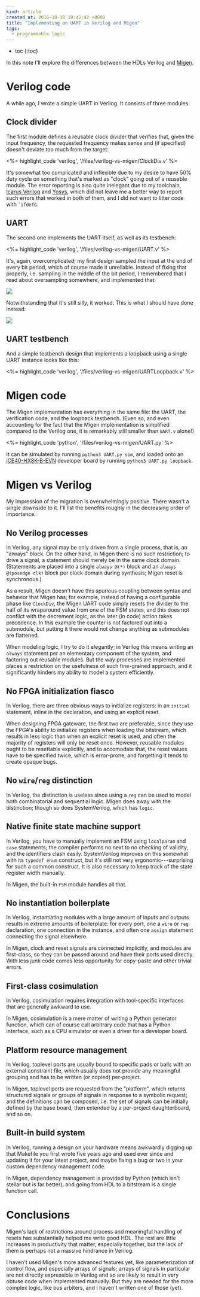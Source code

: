 ```yaml
---
kind: article
created_at: 2016-10-18 19:42:42 +0000
title: "Implementing an UART in Verilog and Migen"
tags:
  - programmable logic
---
```


* toc
{:toc}

In this note I'll explore the differences between the HDLs Verilog and [Migen][migen].

[migen]: https://m-labs.hk/migen/manual/introduction.html

# Verilog code

A while ago, I wrote a simple UART in Verilog. It consists of three modules.

## Clock divider

The first module defines a reusable clock divider that verifies that, given the input frequency,
the requested frequency makes sense and (if specified) doesn't deviate too much from the target:

<div style="clear:both;"></div>

<%= highlight_code 'verilog', '/files/verilog-vs-migen/ClockDiv.v' %>

It's somewhat too complicated and inflexible due to my desire to have 50% duty cycle on something
that's marked as "clock" going out of a reusable module. The error reporting is also quite
inelegant due to my toolchain, [Icarus Verilog][] and [Yosys][], which did not leave me a better
way to report such errors that worked in both of them, and I did not want to litter code with
<code>`ifdef</code>s.

[icarus verilog]: http://iverilog.wikia.com
[yosys]: http://www.clifford.at/yosys/

## UART

The second one implements the UART itself, as well as its testbench:

<%= highlight_code 'verilog', '/files/verilog-vs-migen/UART.v' %>

It's, again, overcomplicated; my first design sampled the input at the end of every bit period,
which of course made it unreliable. Instead of fixing that properly, i.e. sampling in the middle
of the bit period, I remembered that I read about oversampling somewhere, and implemented that:

![](/images/verilog-vs-migen/bad-sampling.png)

Notwithstanding that it's still silly, it worked. This is what I should have done instead:

![](/images/verilog-vs-migen/good-sampling.png)

## UART testbench

And a simple testbench design that implements a loopback using a single UART instance looks
like this:

<%= highlight_code 'verilog', '/files/verilog-vs-migen/UARTLoopback.v' %>

# Migen code

The Migen implementation has everything in the same file: the UART, the verification code,
and the loopback testbench. (Even so, and even accounting for the fact that the Migen
implementation is simplified compared to the Verilog one, it is remarkably still smaller
than `UART.v` alone!)

<%= highlight_code 'python', '/files/verilog-vs-migen/UART.py' %>

It can be simulated by running `python3 UART.py sim`, and loaded onto an [iCE40-HX8K-B-EVN][evb]
developer board by running `python3 UART.py loopback`.

[evb]: http://www.latticesemi.com/Products/DevelopmentBoardsAndKits/iCE40HX8KBreakoutBoard.aspx

# Migen vs Verilog

My impression of the migration is overwhelmingly positive. There wasn't a single downside to it.
I'll list the benefits roughly in the decreasing order of importance.

## No Verilog processes

In Verilog, any signal may be only driven from a single process, that is, an "always" block.
On the other hand, in Migen there is no such restriction; to drive a signal, a statement should
merely be in the same clock domain. (Statements are placed into a single `always @(*)` block and
an `always @(posedge clk)` block per clock domain during synthesis; Migen reset is synchronous.)

As a result, Migen doesn't have this spurious coupling between syntax and behavior that Migen has;
for example, instead of having a configurable phase like `ClockDiv`, the Migen UART code simply
resets the divider to the half of its wraparound value from one of the FSM states, and this
does not conflict with the decrement logic, as the later (in code) action takes precedence.
In this example the counter is not factored out into a submodule, but putting it there would
not change anything as submodules are flattened.

When modeling logic, I try to do it elegantly; in Verilog this means writing an `always`
statement per an elementary component of the system, and factoring out reusable modules.
But the way processes are implemented places a restriction on the usefulness of such fine-grained
approach, and it significantly hinders my ability to model a system efficiently.

## No FPGA initialization fiasco

In Verilog, there are three obvious ways to initialize registers: in an `initial` statement,
inline in the declaration, and using an explicit reset.

When designing FPGA gateware, the first two are preferable, since they use the FPGA's ability
to initialize registers when loading the bitstream, which results in less logic than when
an explicit reset is used, and often the majority of registers will only be reset once.
However, reusable modules ought to be resettable explicitly, and to accomodate that, the reset
values have to be specified twice, which is error-prone, and forgetting it tends to create opaque
bugs.

## No `wire`/`reg` distinction

In Verilog, the distinction is useless since using a `reg` can be used to model both
combinatorial and sequential logic. Migen does away with the distinction; though so does
SystemVerilog, which has `logic`.

## Native finite state machine support

In Verilog, you have to manually implement an FSM using `localparam` and `case` statements;
the compiler performs no next to no checking of validity, and the identifiers clash easily.
SystemVerilog improves on this somewhat with its `typedef enum` construct, but it's still
not very ergonomic---surprising for such a common construct. It is also necessary to keep track
of the state register width manually.

In Migen, the built-in `FSM` module handles all that.

## No instantiation boilerplate

In Verilog, instantiating modules with a large amount of inputs and outputs results in extreme
amounts of boilerplate: for every port, one a `wire` or `reg` declaration, one connection
in the instance, and often one `assign` statement connecting the signal elsewhere.

In Migen, clock and reset signals are connected implicitly, and modules are first-class, so they
can be passed around and have their ports used directly. With less junk code comes less opportunity
for copy-paste and other trivial errors.

## First-class cosimulation

In Verilog, cosimulation requires integration with tool-specific interfaces that are generally
awkward to use.

In Migen, cosimulation is a mere matter of writing a Python generator function, which can
of course call arbitrary code that has a Python interface, such as a CPU simulator or
even a driver for a developer board.

## Platform resource management

In Verilog, toplevel ports are usually bound to specific pads or balls with an external
constraint file, which usually does not provide any meaningful grouping and has to be written
(or copied) per-project.

In Migen, toplevel ports are requested from the "platform", which returns structured signals
or groups of signals in response to a symbolic request; and the definitions can be composed,
i.e. the set of signals can be initially defined by the base board, then extended by a per-project
daughterboard, and so on.

## Built-in build system

In Verilog, running a design on your hardware means awkwardly digging up that Makefile you first
wrote five years ago and used ever since and updating it for your latest project, and maybe
fixing a bug or two in your custom dependency management code.

In Migen, dependency management is provided by Python (which isn't stellar but is far better),
and going from HDL to a bitstream is a single function call.

# Conclusions

Migen's lack of restrictions around process and meaningful handling of resets has substantially
helped me write good HDL. The rest are little increases in productivity that matter,
especially together, but the lack of them is perhaps not a massive hindrance in Verilog.

I haven't used Migen's more advanced features yet, like parameterization of control flow,
and especially arrays of signals; arrays of signals in particular are not directly expressible
in Verilog and so are likely to result in very obtuse code when implemented manually.
But they are needed for the more complex logic, like bus arbiters, and I haven't written
one of those (yet).
